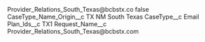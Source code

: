 <?xml version="1.0" encoding="UTF-8"?>
<CustomMetadata xmlns="http://soap.sforce.com/2006/04/metadata" xmlns:xsi="http://www.w3.org/2001/XMLSchema-instance" xmlns:xsd="http://www.w3.org/2001/XMLSchema">
    <label>Provider_Relations_South_Texas@bcbstx.co</label>
    <protected>false</protected>
    <values>
        <field>CaseType_Name_Origin__c</field>
        <value xsi:type="xsd:string">TX NM South Texas</value>
    </values>
    <values>
        <field>CaseType__c</field>
        <value xsi:type="xsd:string">Email</value>
    </values>
    <values>
        <field>Plan_Ids__c</field>
        <value xsi:type="xsd:string">TX1</value>
    </values>
    <values>
        <field>Request_Name__c</field>
        <value xsi:type="xsd:string">Provider_Relations_South_Texas@bcbstx.com</value>
    </values>
</CustomMetadata>
